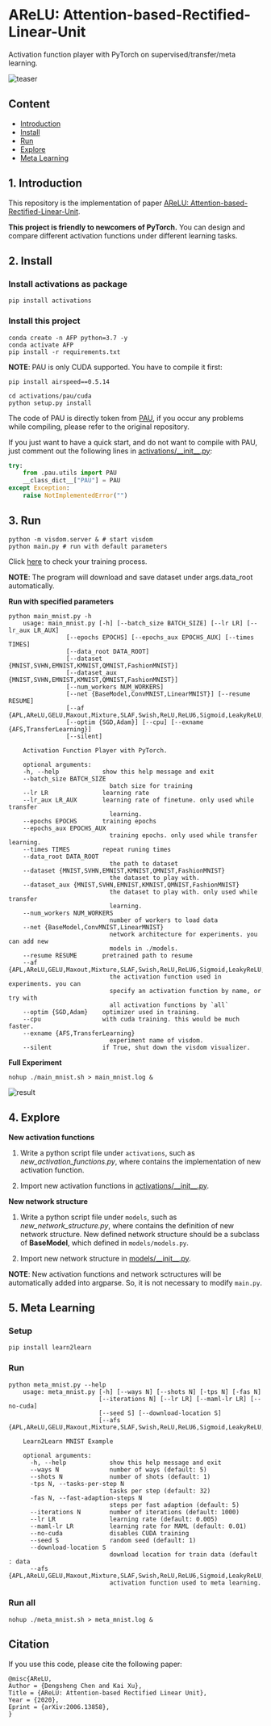# AReLU: Attention-based-Rectified-Linear-Unit

Activation function player with PyTorch on supervised/transfer/meta learning.

![teaser](pictures/teaser.png)

## Content

* [Introduction](#1)
* [Install](#2)
* [Run](#3)
* [Explore](#4)
* [Meta Learning](#5)

##  <h2 id="1">1. Introduction</h2>

This repository is the implementation of paper [AReLU: Attention-based-Rectified-Linear-Unit](https://arxiv.org/pdf/2006.13858.pdf).

**This project is friendly to newcomers of PyTorch.** You can design and compare different activation functions under different learning tasks.


## <h2 id="2">2. Install</h2>

### Install activations as package

```shell
pip install activations
```

### Install this project

```shell
conda create -n AFP python=3.7 -y
conda activate AFP
pip install -r requirements.txt
```

**NOTE**: PAU is only CUDA supported. You have to compile it first:

```shell
pip install airspeed==0.5.14 

cd activations/pau/cuda
python setup.py install
```

The code of PAU is directly token from [PAU](https://github.com/ml-research/pau.git), if you occur any problems while compiling, please refer to the original repository.

If you just want to have a quick start, and do not want to compile with PAU, just comment out the following lines in [activations/\_\_init\_\_.py](https://github.com/densechen/AReLU/blob/6735a82da2caf68f346551fe2abb26f3bd0ccdd2/activations/__init__.py#L14):

```python
try:
    from .pau.utils import PAU
    __class_dict__["PAU"] = PAU
except Exception:
    raise NotImplementedError("")
```

## <h2 id="3">3. Run</h2>

```shell
python -m visdom.server & # start visdom
python main.py # run with default parameters
```

Click [here](https://localhost:8097/) to check your training process.

**NOTE**: The program will download and save dataset under args.data_root automatically.

**Run with specified parameters**

```shell
python main_mnist.py -h
    usage: main_mnist.py [-h] [--batch_size BATCH_SIZE] [--lr LR] [--lr_aux LR_AUX]
                [--epochs EPOCHS] [--epochs_aux EPOCHS_AUX] [--times TIMES]
                [--data_root DATA_ROOT]
                [--dataset {MNIST,SVHN,EMNIST,KMNIST,QMNIST,FashionMNIST}]
                [--dataset_aux {MNIST,SVHN,EMNIST,KMNIST,QMNIST,FashionMNIST}]
                [--num_workers NUM_WORKERS]
                [--net {BaseModel,ConvMNIST,LinearMNIST}] [--resume RESUME]
                [--af {APL,AReLU,GELU,Maxout,Mixture,SLAF,Swish,ReLU,ReLU6,Sigmoid,LeakyReLU,ELU,PReLU,SELU,Tanh,RReLU,CELU,Softplus,PAU,all}]
                [--optim {SGD,Adam}] [--cpu] [--exname {AFS,TransferLearning}]
                [--silent]

    Activation Function Player with PyTorch.

    optional arguments:
    -h, --help            show this help message and exit
    --batch_size BATCH_SIZE
                            batch size for training
    --lr LR               learning rate
    --lr_aux LR_AUX       learning rate of finetune. only used while transfer
                            learning.
    --epochs EPOCHS       training epochs
    --epochs_aux EPOCHS_AUX
                            training epochs. only used while transfer learning.
    --times TIMES         repeat runing times
    --data_root DATA_ROOT
                            the path to dataset
    --dataset {MNIST,SVHN,EMNIST,KMNIST,QMNIST,FashionMNIST}
                            the dataset to play with.
    --dataset_aux {MNIST,SVHN,EMNIST,KMNIST,QMNIST,FashionMNIST}
                            the dataset to play with. only used while transfer
                            learning.
    --num_workers NUM_WORKERS
                            number of workers to load data
    --net {BaseModel,ConvMNIST,LinearMNIST}
                            network architecture for experiments. you can add new
                            models in ./models.
    --resume RESUME       pretrained path to resume
    --af {APL,AReLU,GELU,Maxout,Mixture,SLAF,Swish,ReLU,ReLU6,Sigmoid,LeakyReLU,ELU,PReLU,SELU,Tanh,RReLU,CELU,Softplus,PAU,all}
                            the activation function used in experiments. you can
                            specify an activation function by name, or try with
                            all activation functions by `all`
    --optim {SGD,Adam}    optimizer used in training.
    --cpu                 with cuda training. this would be much faster.
    --exname {AFS,TransferLearning}
                            experiment name of visdom.
    --silent              if True, shut down the visdom visualizer.
```

**Full Experiment**

```shell
nohup ./main_mnist.sh > main_mnist.log &
```

![result](pictures/result.png)

## <h2 id="4">4. Explore</h2>

**New activation functions**

1. Write a python script file under `activations`, such as *new_activation_functions.py*, where contains the implementation of new activation function.

2. Import new activation functions in [activations/\_\_init\_\_.py](activations/__init__.py).

**New network structure**

1. Write a python script file under `models`, such as *new_network_structure.py*, where contains the definition of new network structure. New defined network structure should be a subclass of **BaseModel**, which defined in `models/models.py`.

2. Import new network structure in [models/\_\_init\_\_.py](models/__init__.py).

**NOTE**: New activation functions and network sctructures will be automatically added into argparse. So, it is not necessary to modify `main.py`.

## <h2 id="5">5. Meta Learning</h2>

### Setup
```shell
pip install learn2learn
```

### Run
```shell
python meta_mnist.py --help
    usage: meta_mnist.py [-h] [--ways N] [--shots N] [-tps N] [-fas N]
                         [--iterations N] [--lr LR] [--maml-lr LR] [--no-cuda]
                         [--seed S] [--download-location S]
                         [--afs {APL,AReLU,GELU,Maxout,Mixture,SLAF,Swish,ReLU,ReLU6,Sigmoid,LeakyReLU,ELU,PReLU,SELU,Tanh,RReLU,CELU,Softplus,PAU}]

    Learn2Learn MNIST Example

    optional arguments:
      -h, --help            show this help message and exit
      --ways N              number of ways (default: 5)
      --shots N             number of shots (default: 1)
      -tps N, --tasks-per-step N
                            tasks per step (default: 32)
      -fas N, --fast-adaption-steps N
                            steps per fast adaption (default: 5)
      --iterations N        number of iterations (default: 1000)
      --lr LR               learning rate (default: 0.005)
      --maml-lr LR          learning rate for MAML (default: 0.01)
      --no-cuda             disables CUDA training
      --seed S              random seed (default: 1)
      --download-location S
                            download location for train data (default : data
      --afs {APL,AReLU,GELU,Maxout,Mixture,SLAF,Swish,ReLU,ReLU6,Sigmoid,LeakyReLU,ELU,PReLU,SELU,Tanh,RReLU,CELU,Softplus,PAU}
                            activation function used to meta learning.
```

### Run all
```
nohup ./meta_mnist.sh > meta_mnist.log &
```

## Citation
If you use this code, please cite the following paper:
```
@misc{AReLU,
Author = {Dengsheng Chen and Kai Xu},
Title = {AReLU: Attention-based Rectified Linear Unit},
Year = {2020},
Eprint = {arXiv:2006.13858},
}
```
